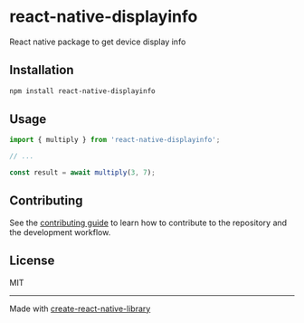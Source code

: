 # react-native-displayinfo

React native package to get device display info 

## Installation

```sh
npm install react-native-displayinfo
```

## Usage


```js
import { multiply } from 'react-native-displayinfo';

// ...

const result = await multiply(3, 7);
```


## Contributing

See the [contributing guide](CONTRIBUTING.md) to learn how to contribute to the repository and the development workflow.

## License

MIT

---

Made with [create-react-native-library](https://github.com/callstack/react-native-builder-bob)

